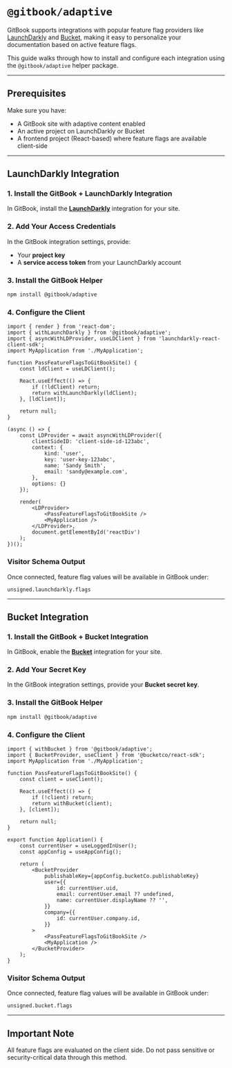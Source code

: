 # `@gitbook/adaptive`

GitBook supports integrations with popular feature flag providers like [LaunchDarkly](https://launchdarkly.com) and [Bucket](https://bucket.co), making it easy to personalize your documentation based on active feature flags.

This guide walks through how to install and configure each integration using the `@gitbook/adaptive` helper package.

---

## Prerequisites

Make sure you have:

* A GitBook site with adaptive content enabled
* An active project on LaunchDarkly or Bucket
* A frontend project (React-based) where feature flags are available client-side

---

## LaunchDarkly Integration

### 1. Install the GitBook + LaunchDarkly Integration

In GitBook, install the [**LaunchDarkly**](https://app.gitbook.com/integrations/launchdarkly) integration for your site.

### 2. Add Your Access Credentials

In the GitBook integration settings, provide:

* Your **project key**
* A **service access token** from your LaunchDarkly account

### 3. Install the GitBook Helper

```bash
npm install @gitbook/adaptive
```

### 4. Configure the Client

```tsx
import { render } from 'react-dom';
import { withLaunchDarkly } from '@gitbook/adaptive';
import { asyncWithLDProvider, useLDClient } from 'launchdarkly-react-client-sdk';
import MyApplication from './MyApplication';

function PassFeatureFlagsToGitBookSite() {
    const ldClient = useLDClient();

    React.useEffect(() => {
        if (!ldClient) return;
        return withLaunchDarkly(ldClient);
    }, [ldClient]);

    return null;
}

(async () => {
    const LDProvider = await asyncWithLDProvider({
        clientSideID: 'client-side-id-123abc',
        context: {
            kind: 'user',
            key: 'user-key-123abc',
            name: 'Sandy Smith',
            email: 'sandy@example.com',
        },
        options: {}
    });

    render(
        <LDProvider>
            <PassFeatureFlagsToGitBookSite />
            <MyApplication />
        </LDProvider>,
        document.getElementById('reactDiv')
    );
})();
```

### Visitor Schema Output

Once connected, feature flag values will be available in GitBook under:

```
unsigned.launchdarkly.flags
```

---

## Bucket Integration

### 1. Install the GitBook + Bucket Integration

In GitBook, enable the [**Bucket**](https://app.gitbook.com/integrations/bucket) integration for your site.

### 2. Add Your Secret Key

In the GitBook integration settings, provide your **Bucket secret key**.

### 3. Install the GitBook Helper

```bash
npm install @gitbook/adaptive
```

### 4. Configure the Client

```tsx
import { withBucket } from '@gitbook/adaptive';
import { BucketProvider, useClient } from '@bucketco/react-sdk';
import MyApplication from './MyApplication';

function PassFeatureFlagsToGitBookSite() {
    const client = useClient();

    React.useEffect(() => {
        if (!client) return;
        return withBucket(client);
    }, [client]);

    return null;
}

export function Application() {
    const currentUser = useLoggedInUser();
    const appConfig = useAppConfig();

    return (
        <BucketProvider
            publishableKey={appConfig.bucketCo.publishableKey}
            user={{
                id: currentUser.uid,
                email: currentUser.email ?? undefined,
                name: currentUser.displayName ?? '',
            }}
            company={{
                id: currentUser.company.id,
            }}
        >
            <PassFeatureFlagsToGitBookSite />
            <MyApplication />
        </BucketProvider>
    );
}
```

### Visitor Schema Output

Once connected, feature flag values will be available in GitBook under:

```
unsigned.bucket.flags
```

---

## Important Note

All feature flags are evaluated on the client side. Do not pass sensitive or security-critical data through this method.
